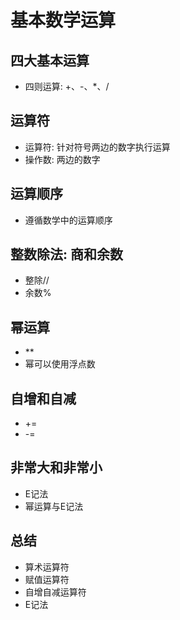 # 基本数学运算
## 四大基本运算
- 四则运算: +、-、*、/
## 运算符
- 运算符: 针对符号两边的数字执行运算
- 操作数: 两边的数字
## 运算顺序
- 遵循数学中的运算顺序
## 整数除法: 商和余数
- 整除//
- 余数%
## 幂运算
- **
- 幂可以使用浮点数
## 自增和自减
- +=
- -=
## 非常大和非常小
- E记法
- 幂运算与E记法
## 总结
- 算术运算符
- 赋值运算符
- 自增自减运算符
- E记法